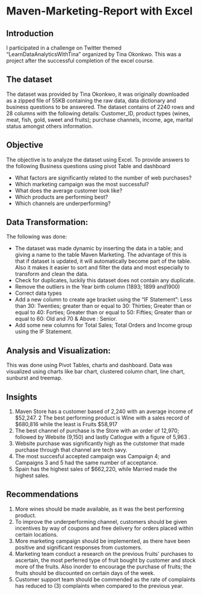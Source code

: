 # Maven-Marketing-Report with Excel
## Introduction
I participated in a challenge on Twitter themed “LearnDataAnalyticsWithTina” organized by Tina Okonkwo. This was a project after the successful completion of the excel course.

## The dataset
The dataset was provided by Tina Okonkwo, it was originally downloaded as a zipped file of 55KB containing the raw data, data dictionary and business questions to be answered. The dataset contains of 2240 rows and 28 columns with the following details: Customer_ID, product types (wines, meat, fish, gold, sweet and fruits); purchase channels, income, age, marital status amongst others information. 

## Objective
The objective is to analyze the dataset using Excel.
To provide answers to the following Business questions using pivot Table and dashboard
-	What factors are significantly related to the number of web purchases?
-	Which marketing campaign was the most successful?
-	What does the average customer look like?
-	Which products are performing best?
-	Which channels are underperforming?

## Data Transformation:
The following was done:
-	The dataset was made dynamic by inserting the data in a table; and giving a name to the table Maven Marketing.  The advantage of this is that if dataset is updated, it will automatically become part of the table. Also it makes it easier to sort and filter the data and most especially to transform and clean the data.
-	Check for duplicates, luckily this dataset does not contain any duplicate.
-	Remove the outliers in the Year birth column (1893; 1899 and1900)
-	Correct data types
-	Add a new column to create age bracket using the “IF Statement”: Less than 30: Twenties; greater than or equal to 30: Thirties; Greater than or equal to 40: Forties; Greater than or equal to 50: Fifties; Greater than or equal to 60: Old and 70 & Above : Senior.
-	Add some new columns for Total Sales; Total Orders and Income group using the IF Statement.

## Analysis and Visualization:  
This was done using Pivot Tables, charts and dashboard.  Data was visualized using charts like bar chart, clustered column chart, line chart, sunburst and treemap. 
![]()

## Insights
1. Maven  Store has a customer based of  2,240 with an average income of $52,247.
2 The best performing product is Wine with a sales record of $680,816  while the least is  Fruits $58,917
3. The best channel of purchase is the Store  with an order of 12,970;  followed by Website (9,150) and lastly Catlogue with a figure of 5,963 .
4. Website purchase was significantly high as  the cutstomer that made purchase through that channel are tech savy.
5. The most succesful accepted campaign was Campaign 4; and Campaigns 3 and 5 had the same number of acceptance.
6. Spain has the highest sales of $662,220, while Married made the highest sales.

## Recommendations
1. More wines should be made available, as it was the best performing product.
2. To improve the underperforming channel, customers should be given incentives by way of coupons and free delivery for orders placed within certain locations.
3. More marketing campaign should be implemented, as there have been positive and significant responses from customers.
4. Marketing team conduct a research on the previous  fruits'  purchases to ascertain, the most perferred type of fruit bought by customer and  stock more of the fruits. Also inorder to encourage the purchase of fruits; the fruits should be discounted on certain days of the week.
5. Customer support team should be commended as the rate of complaints has reduced to (3) complaints when compared to the previous year.

